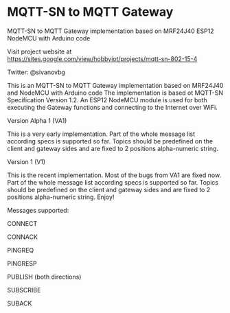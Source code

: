 # MQTT-SN to MQTT Gateway

MQTT-SN to MQTT Gateway implementation based on MRF24J40 ESP12 NodeMCU with Arduino code

Visit project website at https://sites.google.com/view/hobbyiot/projects/mqtt-sn-802-15-4

Twitter: @sivanovbg

This is an MQTT-SN to MQTT Gateway implementation based on MRF24J40 and NodeMCU with Arduino code
The implementation is based ot MQTT-SN Specification Version 1.2.
An ESP12 NodeMCU module is used for both executing the Gateway functions and connecting to the Internet over WiFi.

Version Alpha 1 (VA1)

This is a very early implementation. Part of the whole message list according specs is supported so far.
Topics should be predefined on the client and gateway sides and are fixed to 2 positions alpha-numeric string.

Version 1 (V1)

This is the recent implementation. Most of the bugs from VA1 are fixed now. Part of the whole message list according specs is supported so far.
Topics should be predefined on the client and gateway sides and are fixed to 2 positions alpha-numeric string. Enjoy!

Messages supported:

CONNECT

CONNACK

PINGREQ

PINGRESP

PUBLISH (both directions)

SUBSCRIBE

SUBACK
